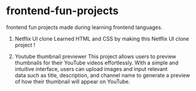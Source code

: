 # frontend-fun-projects
frontend fun projects made during learning frontend languages.


1) Netflix UI clone
   Learned HTML and CSS by making this Netflix UI clone project !

2) Youtube thumbnail previewer
   This project allows users to preview thumbnails for their YouTube videos effortlessly. With a simple and intuitive interface, users can upload images and input relevant     
   data such as title, description, and channel name to generate a preview of how their thumbnail will appear on YouTube.
